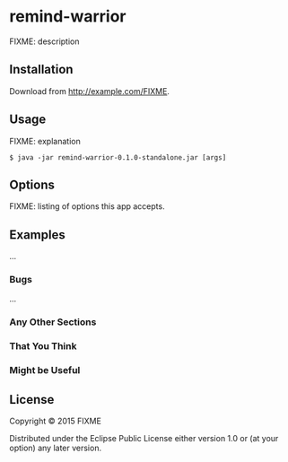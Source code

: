 # remind-warrior

FIXME: description

## Installation

Download from http://example.com/FIXME.

## Usage

FIXME: explanation

    $ java -jar remind-warrior-0.1.0-standalone.jar [args]

## Options

FIXME: listing of options this app accepts.

## Examples

...

### Bugs

...

### Any Other Sections
### That You Think
### Might be Useful

## License

Copyright © 2015 FIXME

Distributed under the Eclipse Public License either version 1.0 or (at
your option) any later version.
